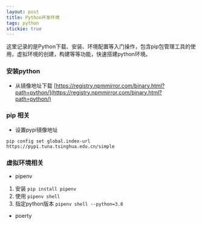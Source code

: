 ```yaml
---
layout: post
title: Python开发环境
tags: python
stickie: true
---
```



这里记录的是Python下载、安装、环境配置等入门操作，包含pip包管理工具的使用，虚拟环境的创建，构建等等功能，快速搭建python环境。



### 安装python

* 从镜像地址下载 [https://registry.npmmirror.com/binary.html?path=python/](https://registry.npmmirror.com/binary.html?path=python/)


### pip 相关

* 设置pypi镜像地址

`pip config set global.index-url https://pypi.tuna.tsinghua.edu.cn/simple`

### 虚拟环境相关

* pipenv
1. 安装 `pip install pipenv`
2. 使用 `pipenv shell`
3. 指定python版本 `pipenv shell --python=3.8`

* poerty
